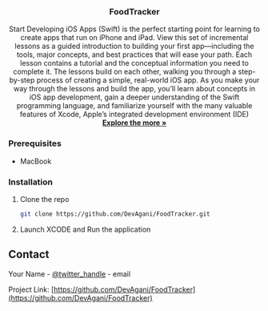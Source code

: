 <!-- PROJECT LOGO -->
<br />

  <h3 align="center">FoodTracker</h3>

  <p align="center">
    Start Developing iOS Apps (Swift) is the perfect starting point for learning to create apps that run on iPhone and iPad. View this set of incremental lessons as a guided introduction to building your first app—including the tools, major concepts, and best practices that will ease your path.
    Each lesson contains a tutorial and the conceptual information you need to complete it. The lessons build on each other, walking you through a step-by-step process of creating a simple, real-world iOS app.
    As you make your way through the lessons and build the app, you’ll learn about concepts in iOS app development, gain a deeper understanding of the Swift programming language, and familiarize yourself with the many valuable features of Xcode, Apple’s integrated development environment (IDE)
    <br />
    <a href="https://developer.apple.com/library/archive/referencelibrary/GettingStarted/DevelopiOSAppsSwift/index.html#//apple_ref/doc/uid/TP40015214-CH2-SW1"><strong>Explore the more »</strong></a>
  </p>
</p>

### Prerequisites

- MacBook

### Installation

1. Clone the repo
   ```sh
   git clone https://github.com/DevAgani/FoodTracker.git
   ```
2. Launch XCODE and Run the application

<!-- CONTACT -->

## Contact

Your Name - [@twitter_handle](https://twitter.com/agani_dev) - email

Project Link: [https://github.com/DevAgani/FoodTracker](https://github.com/DevAgani/FoodTracker)
